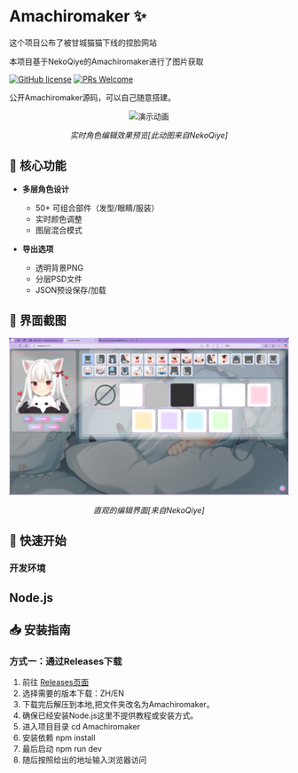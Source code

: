# Amachiromaker ✨

这个项目公布了被甘城猫猫下线的捏脸网站

本项目基于NekoQiye的Amachiromaker进行了图片获取

[![GitHub license](https://img.shields.io/badge/license-MIT-blue.svg)](LICENSE)
[![PRs Welcome](https://img.shields.io/badge/PRs-欢迎投稿-brightgreen.svg)](CONTRIBUTING.md)

公开Amachiromaker源码，可以自己随意搭建。

<div align="center">
  <img src="readme-assets/gif1.gif" width="600" alt="演示动画"/>
  <p><em>实时角色编辑效果预览[此动图来自NekoQiye]</em></p>
</div>

## 🎨 核心功能

- **多层角色设计**
  - 50+ 可组合部件（发型/眼睛/服装）
  - 实时颜色调整
  - 图层混合模式

- **导出选项**
  - 透明背景PNG
  - 分层PSD文件
  - JSON预设保存/加载

## 📸 界面截图

<div align="center">
  <img src="readme-assets/screenshot.png" width="800" alt="操作界面截图"/>
  <p><em>直观的编辑界面[来自NekoQiye]</em></p>
</div>

## 🚀 快速开始

### 开发环境
## Node.js

## 📥 安装指南

### 方式一：通过Releases下载
1. 前往 [Releases页面](https://github.com/xiaoxhan1234/Amachiromaker/releases/tag/Amachiromaker)
2. 选择需要的版本下载：ZH/EN
3. 下载完后解压到本地,把文件夹改名为Amachiromaker。
4. 确保已经安装Node.js这里不提供教程或安装方式。
5. 进入项目目录
cd Amachiromaker
6. 安装依赖
npm install
7. 最后启动
npm run dev
8. 随后按照给出的地址输入浏览器访问
